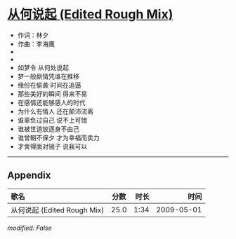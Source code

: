 # [从何说起 (Edited Rough Mix)](https://music.163.com/song?id=473058082)

* 作词：林夕
* 作曲：李海鷹
*
*
* 如梦令 从何处说起
* 梦一般剧情凭谁在推移
* 缘份在偷袭 时间在追逼
* 那些美好的瞬间 得来不易
* 在感情还能够感人的时代
* 为什么有情人 还在颠沛流离
* 谁辜负过自己 说不上可惜
* 谁被世道放逐身不由己
* 谁曾朝不保夕 才为幸福而卖力
* 才舍得面对镜子 说我可以


---

## Appendix

|歌名|分数|时长|时间|
|:---|:---:|---:|---:|
|从何说起 (Edited Rough Mix)|25.0|1:34|2009-05-01

*modified: False*